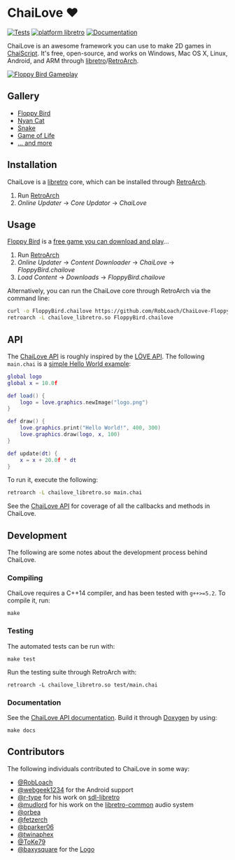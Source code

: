 # ChaiLove :heart:

[![Tests](https://github.com/libretro/libretro-chailove/actions/workflows/build.yml/badge.svg)](https://github.com/libretro/libretro-chailove/actions/workflows/build.yml)
[![platform libretro](https://img.shields.io/badge/platform-libretro-brightgreen.svg)](http://buildbot.fiveforty.net/admin/buildbot/build/?name=chailove)
[![Documentation](https://img.shields.io/badge/docs-doxygen-blue.svg)](https://rawgit.com/libretro/libretro-chailove/docs/)

ChaiLove is an awesome framework you can use to make 2D games in [ChaiScript](http://chaiscript.com/). It's free, open-source, and works on Windows, Mac OS X, Linux, Android, and ARM through [libretro](https://www.libretro.com)/[RetroArch](http://retroarch.com).

[![Floppy Bird Gameplay](docs/screenshot.png)](https://www.youtube.com/watch?v=RLVwTh6qDFI&hd=1)

## Gallery

- [Floppy Bird](https://github.com/RobLoach/ChaiLove-FloppyBird)
- [Nyan Cat](https://github.com/RobLoach/ChaiLove-NyanCat)
- [Snake](examples/snake/Snake.chai)
- [Game of Life](https://github.com/RobLoach/ChaiLove-GameOfLife)
- [... and more](https://github.com/topics/chailove)

## Installation

ChaiLove is a [libretro](https://www.libretro.com/) core, which can be installed through [RetroArch](http://retroarch.com/).

1. Run [RetroArch](http://retroarch.com/)
2. *Online Updater* → *Core Updator* → *ChaiLove*

## Usage

[Floppy Bird](https://github.com/RobLoach/ChaiLove-FloppyBird) is a [free game you can download and play](https://www.youtube.com/watch?v=RLVwTh6qDFI)...

1. Run [RetroArch](http://retroarch.com/)
2. *Online Updater* → *Content Downloader* → *ChaiLove* → *FloppyBird.chailove*
3. *Load Content* → *Downloads* → *FloppyBird.chailove*

Alternatively, you can run the ChaiLove core through RetroArch via the command line:

``` bash
curl -o FloppyBird.chailove https://github.com/RobLoach/ChaiLove-FloppyBird/releases/download/1.0.1/FloppyBird.chailove
retroarch -L chailove_libretro.so FloppyBird.chailove
```

## API

The [ChaiLove API](https://raw.githack.com/libretro/libretro-chailove/docs/index.html) is roughly inspired by the [LÖVE API](https://love2d.org/wiki/Main_Page). The following `main.chai` is a [simple Hello World example](examples/simple/main.chai):

``` lua
global logo
global x = 10.0f

def load() {
	logo = love.graphics.newImage("logo.png")
}

def draw() {
	love.graphics.print("Hello World!", 400, 300)
	love.graphics.draw(logo, x, 100)
}

def update(dt) {
	x = x + 20.0f * dt
}
```

To run it, execute the following:

``` bash
retroarch -L chailove_libretro.so main.chai
```

See the [ChaiLove API](https://raw.githack.com/libretro/libretro-chailove/docs/index.html) for coverage of all the callbacks and methods in ChaiLove.

## Development

The following are some notes about the development process behind ChaiLove.

### Compiling

ChaiLove requires a C++14 compiler, and has been tested with `g++>=5.2`. To compile it, run:

```
make
```

### Testing

The automated tests can be run with:

```
make test
```

Run the testing suite through RetroArch with:

```
retroarch -L chailove_libretro.so test/main.chai
```

### Documentation

See the [ChaiLove API documentation](https://raw.githack.com/libretro/libretro-chailove/docs/index.html). Build it through [Doxygen](http://www.stack.nl/~dimitri/doxygen/) by using:

```
make docs
```

## Contributors

The following individuals contributed to ChaiLove in some way:

- [@RobLoach](http://github.com/robloach)
- [@webgeek1234](http://github.com/webgeek1234) for the Android support
- [@r-type](https://github.com/r-type) for his work on [sdl-libretro](https://github.com/r-type/sdl-libretro)
- [@mudlord](https://github.com/mudlord) for his work on the [libretro-common](https://github.com/libretro/libretro-common) audio system
- [@orbea](http://github.com/orbea)
- [@fetzerch](http://github.com/fetzerch)
- [@bparker06](https://github.com/bparker06)
- [@twinaphex](http://github.com/twinaphex)
- [@ToKe79](https://github.com/ToKe79)
- [@baxysquare](https://github.com/baxysquare) for the [Logo](docs/chailove.png)
